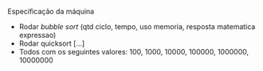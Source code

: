  Especificação da máquina 
- Rodar *bubble sort* (qtd ciclo, tempo, uso memoria, resposta matematica expressao) 
- Rodar quicksort [...]
- Todos com os seguintes valores: 100, 1000, 10000, 100000, 1000000, 10000000
